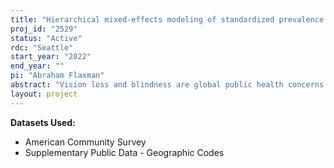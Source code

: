 ```yaml
---
title: "Hierarchical mixed-effects modeling of standardized prevalence of vision loss in the United States: a generalizable approach to estimating vision loss in US Counties"
proj_id: "2529"
status: "Active"
rdc: "Seattle"
start_year: "2022"
end_year: ""
pi: "Abraham Flaxman"
abstract: "Vision loss and blindness are global public health concerns. In 2015, an estimated 216.6 million people had moderate to severe visual impairment and 36 million people were blind. In the United States specifically, in 2017, it has been estimated that 7.73 million Americans, 2.37 percent of the total population, are currently living with some form of uncorrectable vision loss in their better-seeing eye and 1.10 million, 0.34% of the total population, are blind. However, there are still substantial gaps in knowledge regarding the burden of vision loss and blindness in the U.S. The purpose of this study is to use vision loss data from the American Community Survey (ACS) to produce model-based, county-level estimates of the prevalence of vision loss and blindness in the U.S. stratified by sex, age, race/ethnicity and group quarters to highlight variation across the country. With more detailed and granular knowledge of the burden of vision loss and blindness, more evidence-based public health policy decisions can be made."
layout: project
---
```


**Datasets Used:**

  - American Community Survey 
  - Supplementary Public Data - Geographic Codes 

